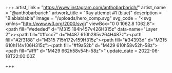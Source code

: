 +++
artist_link = "https://www.instagram.com/anthobarbarich/"
artist_name = "@anthobarbarich"
artwork_title = "Ray attempt #1 (blue)"
description = "Blablablabla"
image = "/uploads/hero_comp.svg"
svg_code = "<svg xmlns=\"http://www.w3.org/2000/svg\" viewBox=\"0 0 1062.8 1062.8\"><path fill=\"#ededed\" d=\"M315 184h457v426H315z\" data-name=\"Layer 2\"></path>&gt;<path fill=\"#ffccc7\" d=\"M487 610h285v264H487z\"></path><path fill=\"#2f3188\" d=\"M315 715h172v159H315z\"></path><path fill=\"#34393d\" d=\"M315 610h114v106H315z\"></path><path fill=\"#f9a52b\" d=\"M429 610h58v52h-58z\"></path><path fill=\"#fff\" d=\"M429 662h58v54h-58z\"></path></svg>"
update_date = 2022-06-18T22:00:00Z

+++
